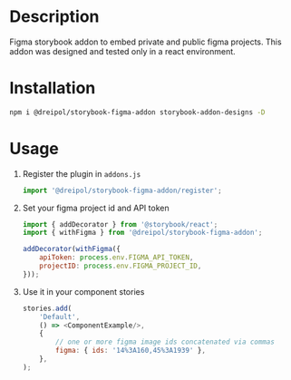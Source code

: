 # Description

Figma storybook addon to embed private and public figma projects.
This addon was designed and tested only in a react environment.

# Installation

```bash
npm i @dreipol/storybook-figma-addon storybook-addon-designs -D
```

# Usage

1. Register the plugin in `addons.js`
    ```js
    import '@dreipol/storybook-figma-addon/register';
    ```
2. Set your figma project id and API token
    ```js
    import { addDecorator } from '@storybook/react';
    import { withFigma } from '@dreipol/storybook-figma-addon';

    addDecorator(withFigma({
        apiToken: process.env.FIGMA_API_TOKEN,
        projectID: process.env.FIGMA_PROJECT_ID,
    }));
    ```
3. Use it in your component stories
    ```js
   stories.add(
        'Default',
        () => <ComponentExample/>,
        {
            // one or more figma image ids concatenated via commas
            figma: { ids: '14%3A160,45%3A1939' },
        },
    );
    ```


